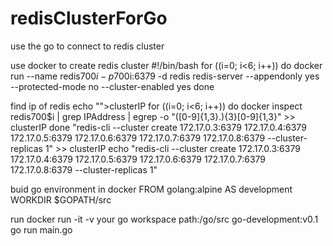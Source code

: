 # redisClusterForGo
use the go to connect to redis cluster

use docker to create redis cluster 
#!/bin/bash
for ((i=0; i<6; i++))
do
docker run --name redis700$i -p 700$i:6379 -d redis redis-server --appendonly yes --protected-mode no --cluster-enabled yes
done

find ip of redis 
echo "">clusterIP
for ((i=0; i<6; i++))
do
docker inspect redis700$i | grep IPAddress | egrep -o "([0-9]{1,3}.){3}[0-9]{1,3}" >> clusterIP
done
"redis-cli --cluster create 172.17.0.3:6379 172.17.0.4:6379 172.17.0.5:6379 172.17.0.6:6379 172.17.0.7:6379 172.17.0.8:6379 --cluster-replicas 1" >> clusterIP
echo "redis-cli --cluster create 172.17.0.3:6379 172.17.0.4:6379 172.17.0.5:6379 172.17.0.6:6379 172.17.0.7:6379 172.17.0.8:6379 --cluster-replicas 1"

buid go environment in docker
FROM golang:alpine AS development
WORKDIR $GOPATH/src

run 
docker run -it -v your go workspace path:/go/src go-development:v0.1
go run main.go
